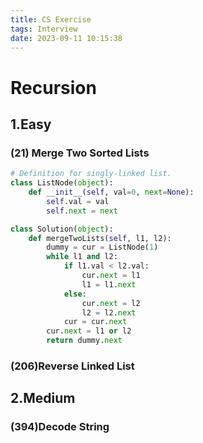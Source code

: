 ```yaml
---
title: CS Exercise
tags: Interview
date: 2023-09-11 10:15:38
---
```


# Recursion
##   1.Easy



### (21) Merge Two Sorted Lists

```python
# Definition for singly-linked list.
class ListNode(object):
    def __init__(self, val=0, next=None):
        self.val = val
        self.next = next

class Solution(object):
    def mergeTwoLists(self, l1, l2):
        dummy = cur = ListNode(1)
        while l1 and l2:
            if l1.val < l2.val:
                cur.next = l1
                l1 = l1.next
            else:
                cur.next = l2
                l2 = l2.next
            cur = cur.next
        cur.next = l1 or l2
        return dummy.next
```

###   (206)Reverse Linked List

##   2.Medium

###   (394)Decode String

